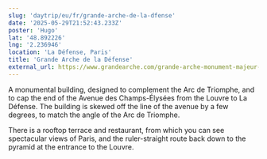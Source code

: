 ```yaml
---
slug: 'daytrip/eu/fr/grande-arche-de-la-dfense'
date: '2025-05-29T21:52:43.233Z'
poster: 'Hugo'
lat: '48.892226'
lng: '2.236946'
location: 'La Défense, Paris'
title: 'Grande Arche de la Défense'
external_url: https://www.grandearche.com/grande-arche-monument-majeur-de-defense-de-paris/
---
```

A monumental building, designed to complement the Arc de Triomphe, and to cap the end of the Avenue des Champs-Élysées from the Louvre to La Défense. The building is skewed off the line of the avenue by a few degrees, to match the angle of the Arc de Triomphe.

There is a rooftop terrace and restaurant, from which you can see spectacular views of Paris, and the ruler-straight route back down to the pyramid at the entrance to the Louvre.
